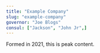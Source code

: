 ```yaml
---
title: "Example Company"
slug: "example-company"
governor: "Joe Blogs"
consul: ["Jackson", "John Jr",]
---
```

Formed in 2021, this is peak content.